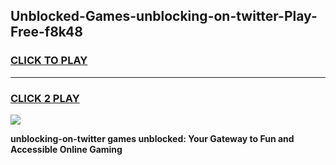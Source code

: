 
## Unblocked-Games-unblocking-on-twitter-Play-Free-f8k48
<h3>
<a href="https://premium76.site?title=unblocking-on-twitter&ref=23A">CLICK TO PLAY</a></h3>
<hr>

<h3>
<a href="https://premium76.site?title=unblocking-on-twitter&ref=23A">CLICK 2 PLAY</a>
  
</h3>

<a href="https://premium76.site?title=unblocking-on-twitter&ref=23A"><img src="https://clearcache.store/games.png"></a>


**unblocking-on-twitter games unblocked: Your Gateway to Fun and Accessible Online Gaming**
